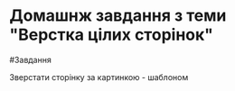 # Домашнж завдання з теми "Верстка цілих сторінок"

#Завдання

Зверстати сторінку за картинкою - шаблоном
